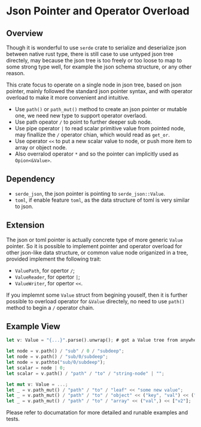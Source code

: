 # Json Pointer and Operator Overload

## Overview

Though it is wonderful to use `serde` crate to serialize and deserialize json
between native rust type, there is still case to use untyped json tree
directely, may because the json tree is too freely or too loose to map to some
strong type well, for example the json schema structure, or any other reason.

This crate focus to operate on a single node in json tree, based on json
pointer, mainly followed the standard json pointer syntax, and with operator
overload to make it more convenient and intuitive.

* Use `path()` or `path_mut()` method to create an json pointer or mutable
  one, we need new type to support operator overlaod.
* Use path opeator `/` to point to further deeper sub node.
* Use pipe operator `|` to read scalar primitive value from pointed node, may
  finallize the `/` operator chian, which would read as `get_or`.
* Use operator `<<` to put a new scalar value to node, or push more item to
  array or object node.
* Also overralod operator `*` and so the pointer can implicitly used as
  `Opion<&Value>`.

## Dependency

* `serde_json`, the json pointer is pointing to `serde_json::Value`.
* `toml`, if enable feature `toml`, as the data structure of toml is very 
  similar to json.

## Extension

The json or toml pointer is actually concrete type of more generic `Value`
pointer. So it is possible to implement pointer and operator overload for
other json-like data structure, or common value node origanized in a tree,
provided implement the following trait:

* `ValuePath`, for opertor `/`;
* `ValueReader`, for opertor `|`;
* `ValueWriter`, for opertor `<<`.

If you implemnt some `Value` struct from begining youself, then it is further
possible to overload operator for `&Value` directely, no need to use `path()`
method to begin a `/` operator chain.

## Example View

```rust
let v: Value = "{...}".parse().unwrap(); # got a Value tree from anywhere

let node = v.path() / "sub" / 0 / "subdeep";
let node = v.path() / "sub/0/subdeep";
let node = v.pathto("sub/0/subdeep");
let scalar = node | 0;
let scalar = v.path() / "path" / "to" / "string-node" | "";

let mut v: Value = ...;
let _ = v.path_mut() / "path" / "to" / "leaf" << "some new value";
let _ = v.path_mut() / "path" / "to" / "object" << ("key", "val") << ("k2", "v2");
let _ = v.path_mut() / "path" / "to" / "array" << ("val",) << ["v2"];
```

Please refer to documatation for more detailed and runable examples and tests.
